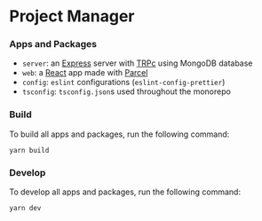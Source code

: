 # Project Manager

### Apps and Packages

-   `server`: an [Express](https://expressjs.com/) server with [TRPc](https://trpc.io/) using MongoDB database
-   `web`: a [React](https://reactjs.org/) app made with [Parcel](https://parceljs.org/)
-   `config`: `eslint` configurations (`eslint-config-prettier`)
-   `tsconfig`: `tsconfig.json`s used throughout the monorepo

### Build

To build all apps and packages, run the following command:

```
yarn build
```

### Develop

To develop all apps and packages, run the following command:

```
yarn dev
```
